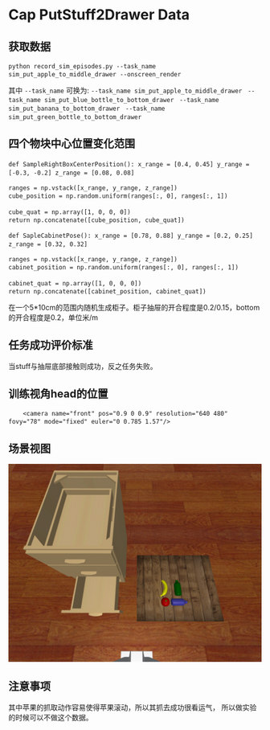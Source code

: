 # Cap PutStuff2Drawer Data

## 获取数据
    python record_sim_episodes.py --task_name sim_put_apple_to_middle_drawer --onscreen_render
其中 `--task_name` 可换为:
`--task_name sim_put_apple_to_middle_drawer
`
`--task_name sim_put_blue_bottle_to_bottom_drawer
`
`--task_name sim_put_banana_to_bottom_drawer
`
`--task_name sim_put_green_bottle_to_bottom_drawer
`
## 四个物块中心位置变化范围
`def SampleRightBoxCenterPosition():
    x_range = [0.4, 0.45]
    y_range = [-0.3, -0.2]
    z_range = [0.08, 0.08]`

    ranges = np.vstack([x_range, y_range, z_range])
    cube_position = np.random.uniform(ranges[:, 0], ranges[:, 1])

    cube_quat = np.array([1, 0, 0, 0])
    return np.concatenate([cube_position, cube_quat])

`def SapleCabinetPose():
    x_range = [0.78, 0.88]
    y_range = [0.2, 0.25]
    z_range = [0.32, 0.32]`

    ranges = np.vstack([x_range, y_range, z_range])
    cabinet_position = np.random.uniform(ranges[:, 0], ranges[:, 1])

    cabinet_quat = np.array([1, 0, 0, 0])
    return np.concatenate([cabinet_position, cabinet_quat])

在一个5*10cm的范围内随机生成柜子。柜子抽屉的开合程度是0.2/0.15，bottom的开合程度是0.2，单位米/m

## 任务成功评价标准
当stuff与抽屉底部接触则成功，反之任务失败。

## 训练视角head的位置
		<camera name="front" pos="0.9 0 0.9" resolution="640 480" fovy="78" mode="fixed" euler="0 0.785 1.57"/>

## 场景视图
![img_2.png](img_2.png)

## 注意事项
其中苹果的抓取动作容易使得苹果滚动，所以其抓去成功很看运气，
所以做实验的时候可以不做这个数据。
